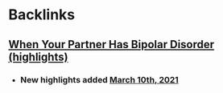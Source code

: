 
# Backlinks
## [When Your Partner Has Bipolar Disorder (highlights)](<When Your Partner Has Bipolar Disorder (highlights).md>)
- ### New highlights added [March 10th, 2021](<March 10th, 2021.md>)

